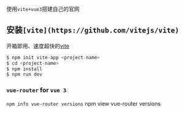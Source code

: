 使用`vite+vue3`搭建自己的官网
## 安装`[vite](https://github.com/vitejs/vite)`
开箱即用、速度超快的[vite](https://github.com/vitejs/vite)
```javascript
$ npm init vite-app <project-name>
$ cd <project-name>
$ npm install
$ npm run dev
```

### `vue-router` for  `vue 3`
`npm info vue-router versions`
npm view vue-router versions
